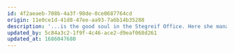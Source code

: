 ```yaml
---
id: 4f2aeaeb-708b-4a3f-98de-0ce0687764cd
origin: 11e0ce1d-41d8-47ee-aa93-7a6b14b35288
description: '...is the good soul in the Stegreif Office. Here she manages the finances and the staff and always maintains the necessary order in the chaotic orchestra life. Her training in musician coaching and bodywork is a welcome change to all those hours behind the desk.'
updated_by: 5c84a3c2-1f9f-4c46-ace2-d9eaf068d261
updated_at: 1686047680
---
```

